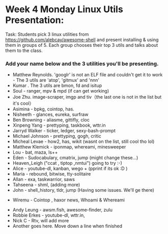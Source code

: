 # Week 4 Monday Linux Utils Presentation:

Task: Students pick 3 linux utilities from https://github.com/alebcay/awesome-shell and present installing & using them in groups of 5.
Each group chooses their top 3 utils and talks about them to the class. 

### Add your name below and the 3 utilities you'll be presenting.

* Matthew Reynolds. 'googlr' is not an ELF file and couldn't get it to work - The 3 utils are 'atop', 'gitmux' and 'nnn'
* Kumar . The 3 utils are bmon, fd and isitup
* Soul - ranger, mpv & mpd (if can get working)
* Joe Zhu. image-scraper, imgp and tiv（the last one is not in the list but it's cool）
* Asimina - bpkg, cointop, has.
* Nisheeth - glances, eureka, surfraw
* Ben Browning - aliasme, gittifly, cloc
* Xinpeng Yang - prettyping, taskbook, wttr.in
* Jarryd Walker - ticker, ledger, sexy-bash-prompt
* Michael Johnson - prettyping, gogh, critic
* Micheal Levae - how2, has, wikit (wasnt on the list, still cool tho lol)
* Matthew Klemick - iponmap, whereami, minesweeper
* Lou - bat, maza, ls++
* Eden - Sudocabulary, cmatrix, jump (might change these...)
* Heaven_Leigh ("ccat , tiptop ,nmtui") going to try :-)
* Alice - youtube-dl, kanban, wego + (pprint if its ok :D )
* Maria - rebound, bitwise, tty-solitaire
* Allan - exa, taskwarrior, saws
* Tahseena - shml, (adding more)
* John - shell_history, tldr, jump (Having some issues.  We'll ge there)
+ Wiremu - Cointop , haxor news, Whoami & Whereami
* Andy Leung - awsm.fish, awesome-finder, zulu
* Robbie Erkes - youtube-dl, wttr.in, 
* Nick C - Rtv, will add more
* Another goes here.  Move down a line when finished
